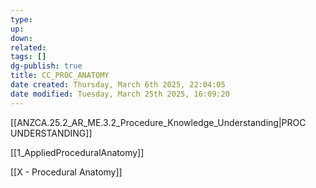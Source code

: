```yaml
---
type: 
up: 
down: 
related: 
tags: []
dg-publish: true
title: CC_PROC_ANATOMY
date created: Thursday, March 6th 2025, 22:04:05
date modified: Tuesday, March 25th 2025, 16:09:20
---
```


[[ANZCA.25.2_AR_ME.3.2_Procedure_Knowledge_Understanding|PROC UNDERSTANDING]]

[[1_AppliedProceduralAnatomy]]

[[X - Procedural Anatomy]]
